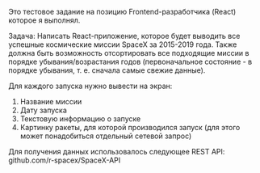 Это тестовое задание на позицию Frontend-разработчика (React) которое я выполнял.

Задача: Написать React-приложение, которое будет выводить все успешные космические миссии SpaceX за 2015-2019 года. Также должна быть возможность отсортировать все подходящие миссии в порядке убывания/возрастания годов (первоначальное состояние - в порядке убывания, т. е. сначала самые свежие данные).

Для каждого запуска нужно вывести на экран:

1. Название миссии
2. Дату запуска
3. Текстовую информацию о запуске
4. Картинку ракеты, для которой производился запуск (для этого может понадобиться отдельный сетевой запрос)

Для получения данных использовалось следующее REST API: github.com/r-spacex/SpaceX-API
